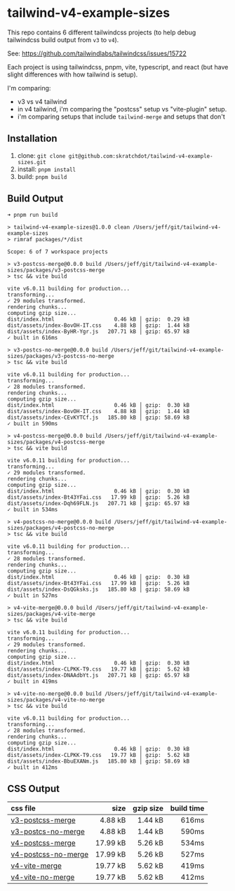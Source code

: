 # tailwind-v4-example-sizes

This repo contains 6 different tailwindcss projects (to help debug tailwindcss build output from `v3` to `v4`).

See: <https://github.com/tailwindlabs/tailwindcss/issues/15722>

Each project is using tailwindcss, pnpm, vite, typescript, and react (but have slight differences with how tailwind is setup).

I'm comparing:

- v3 vs v4 tailwind
- in v4 tailwind, i'm comparing the "postcss" setup vs "vite-plugin" setup.
- i'm comparing setups that include `tailwind-merge` and setups that don't

## Installation

1. clone: `git clone git@github.com:skratchdot/tailwind-v4-example-sizes.git`
2. install: `pnpm install`
3. build: `pnpm build`

## Build Output

```shell
➜ pnpm run build

> tailwind-v4-example-sizes@1.0.0 clean /Users/jeff/git/tailwind-v4-example-sizes
> rimraf packages/*/dist

Scope: 6 of 7 workspace projects

> v3-postcss-merge@0.0.0 build /Users/jeff/git/tailwind-v4-example-sizes/packages/v3-postcss-merge
> tsc && vite build

vite v6.0.11 building for production...
transforming...
✓ 29 modules transformed.
rendering chunks...
computing gzip size...
dist/index.html                   0.46 kB │ gzip:  0.29 kB
dist/assets/index-BovOH-IT.css    4.88 kB │ gzip:  1.44 kB
dist/assets/index-ByHR-Ygr.js   207.71 kB │ gzip: 65.97 kB
✓ built in 616ms

> v3-postcs-no-merge@0.0.0 build /Users/jeff/git/tailwind-v4-example-sizes/packages/v3-postcss-no-merge
> tsc && vite build

vite v6.0.11 building for production...
transforming...
✓ 28 modules transformed.
rendering chunks...
computing gzip size...
dist/index.html                   0.46 kB │ gzip:  0.30 kB
dist/assets/index-BovOH-IT.css    4.88 kB │ gzip:  1.44 kB
dist/assets/index-CEvKYTCf.js   185.80 kB │ gzip: 58.69 kB
✓ built in 590ms

> v4-postcss-merge@0.0.0 build /Users/jeff/git/tailwind-v4-example-sizes/packages/v4-postcss-merge
> tsc && vite build

vite v6.0.11 building for production...
transforming...
✓ 29 modules transformed.
rendering chunks...
computing gzip size...
dist/index.html                   0.46 kB │ gzip:  0.30 kB
dist/assets/index-Bt43YFai.css   17.99 kB │ gzip:  5.26 kB
dist/assets/index-Dqh69FLN.js   207.71 kB │ gzip: 65.97 kB
✓ built in 534ms

> v4-postcss-no-merge@0.0.0 build /Users/jeff/git/tailwind-v4-example-sizes/packages/v4-postcss-no-merge
> tsc && vite build

vite v6.0.11 building for production...
transforming...
✓ 28 modules transformed.
rendering chunks...
computing gzip size...
dist/index.html                   0.46 kB │ gzip:  0.30 kB
dist/assets/index-Bt43YFai.css   17.99 kB │ gzip:  5.26 kB
dist/assets/index-DsQGksks.js   185.80 kB │ gzip: 58.69 kB
✓ built in 527ms

> v4-vite-merge@0.0.0 build /Users/jeff/git/tailwind-v4-example-sizes/packages/v4-vite-merge
> tsc && vite build

vite v6.0.11 building for production...
transforming...
✓ 29 modules transformed.
rendering chunks...
computing gzip size...
dist/index.html                   0.46 kB │ gzip:  0.30 kB
dist/assets/index-CLPKK-T9.css   19.77 kB │ gzip:  5.62 kB
dist/assets/index-DNAAdbYt.js   207.71 kB │ gzip: 65.97 kB
✓ built in 419ms

> v4-vite-no-merge@0.0.0 build /Users/jeff/git/tailwind-v4-example-sizes/packages/v4-vite-no-merge
> tsc && vite build

vite v6.0.11 building for production...
transforming...
✓ 28 modules transformed.
rendering chunks...
computing gzip size...
dist/index.html                   0.46 kB │ gzip:  0.30 kB
dist/assets/index-CLPKK-T9.css   19.77 kB │ gzip:  5.62 kB
dist/assets/index-BbuEXANm.js   185.80 kB │ gzip: 58.69 kB
✓ built in 412ms
```

## CSS Output

| css file                                                                                                                                                                  |     size | gzip size | build time |
| :------------------------------------------------------------------------------------------------------------------------------------------------------------------------ | -------: | --------: | ---------: |
| [v3-postcss-merge](https://raw.githubusercontent.com/skratchdot/tailwind-v4-example-sizes/refs/heads/main/packages/v3-postcss-merge/dist/assets/index-BovOH-IT.css)       |  4.88 kB |   1.44 kB |      616ms |
| [v3-postcs-no-merge](https://raw.githubusercontent.com/skratchdot/tailwind-v4-example-sizes/refs/heads/main/packages/v3-postcs-no-merge/dist/assets/index-BovOH-IT.css)   |  4.88 kB |   1.44 kB |      590ms |
| [v4-postcss-merge](https://raw.githubusercontent.com/skratchdot/tailwind-v4-example-sizes/refs/heads/main/packages/v4-postcss-merge/dist/assets/index-Bt43YFai.css)       | 17.99 kB |   5.26 kB |      534ms |
| [v4-postcss-no-merge](https://raw.githubusercontent.com/skratchdot/tailwind-v4-example-sizes/refs/heads/main/packages/v4-postcss-no-merge/dist/assets/index-Bt43YFai.css) | 17.99 kB |   5.26 kB |      527ms |
| [v4-vite-merge](https://raw.githubusercontent.com/skratchdot/tailwind-v4-example-sizes/refs/heads/main/packages/v4-vite-merge/dist/assets/index-CLPKK-T9.css)             | 19.77 kB |   5.62 kB |      419ms |
| [v4-vite-no-merge](https://raw.githubusercontent.com/skratchdot/tailwind-v4-example-sizes/refs/heads/main/packages/v4-vite-no-merge/dist/assets/index-CLPKK-T9.css)       | 19.77 kB |   5.62 kB |      412ms |
